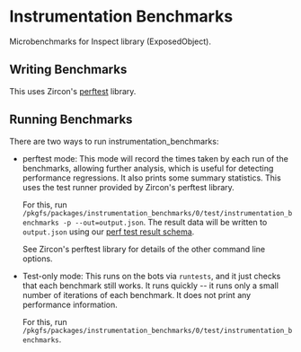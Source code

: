 # Instrumentation Benchmarks

Microbenchmarks for Inspect library (ExposedObject).

## Writing Benchmarks

This uses Zircon's
[perftest](https://fuchsia.googlesource.com/fuchsia/+/master/zircon/system/ulib/perftest/)
library.

## Running Benchmarks

There are two ways to run instrumentation_benchmarks:

* perftest mode: This mode will record the times taken by each run of
  the benchmarks, allowing further analysis, which is useful for
  detecting performance regressions.  It also prints some summary
  statistics.  This uses the test runner provided by Zircon's perftest
  library.

  For this, run
  `/pkgfs/packages/instrumentation_benchmarks/0/test/instrumentation_benchmarks -p
  --out=output.json`.  The result data will be written to
  `output.json` using our [perf test result schema].

  See Zircon's perftest library for details of the other command line
  options.

* Test-only mode: This runs on the bots via `runtests`, and it just checks
  that each benchmark still works.  It runs quickly -- it runs only a small
  number of iterations of each benchmark.  It does not print any
  performance information.

  For this, run
  `/pkgfs/packages/instrumentation_benchmarks/0/test/instrumentation_benchmarks`.

[perf test result schema]: https://fuchsia.googlesource.com/fuchsia/+/master/docs/development/benchmarking/results_schema.md

